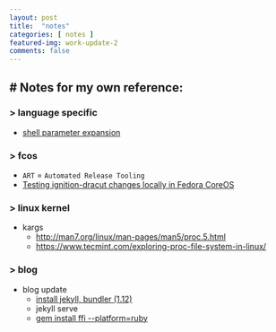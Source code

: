 ```yaml
---
layout: post
title:  "notes"
categories: [ notes ]
featured-img: work-update-2
comments: false
---
```


## # Notes for my own reference:

### > language specific
- [shell parameter expansion](https://www.gnu.org/software/bash/manual/html_node/Shell-Parameter-Expansion.html)

### > fcos
- `ART` = `Automated Release Tooling`
- [Testing ignition-dracut changes locally in Fedora CoreOS](https://gist.github.com/rfairley/35fbe1f1b122981b758ed357a7679e36)

### > linux kernel
 - kargs
    - http://man7.org/linux/man-pages/man5/proc.5.html
    - https://www.tecmint.com/exploring-proc-file-system-in-linux/


### > blog
- blog update
    - [install jekyll, bundler (1.12)](https://developer.fedoraproject.org/start/sw/web-app/jekyll.html)
    - jekyll serve
    - [gem install ffi --platform=ruby](https://github.com/jekyll/jekyll/issues/5423)
